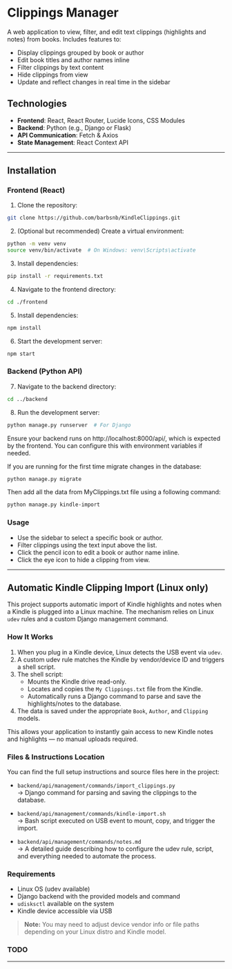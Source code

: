 # Clippings Manager

A web application to view, filter, and edit text clippings (highlights and notes) from books. Includes features to:

- Display clippings grouped by book or author
- Edit book titles and author names inline
- Filter clippings by text content
- Hide clippings from view
- Update and reflect changes in real time in the sidebar

## Technologies

- **Frontend**: React, React Router, Lucide Icons, CSS Modules
- **Backend**: Python (e.g., Django or Flask)
- **API Communication**: Fetch & Axios
- **State Management**: React Context API

---

## Installation

### Frontend (React)

1. Clone the repository:

```bash
git clone https://github.com/barbsnb/KindleClippings.git
```

2. (Optional but recommended) Create a virtual environment:

```bash
python -m venv venv
source venv/bin/activate  # On Windows: venv\Scripts\activate
```

3. Install dependencies:

```bash
pip install -r requirements.txt
```

4. Navigate to the frontend directory:

```bash
cd ./frontend
```

5. Install dependencies:

```bash
npm install
```

6. Start the development server:

```bash
npm start
```

### Backend (Python API)

7. Navigate to the backend directory:

```bash
cd ../backend
```

8. Run the development server:

```bash
python manage.py runserver  # For Django
```

Ensure your backend runs on http://localhost:8000/api/, which is expected by the frontend. You can configure this with environment variables if needed.

If you are running for the first time migrate changes in the database:

```bash
python manage.py migrate  
```

Then add all the data from MyClippings.txt file using a following command:

```bash
python manage.py kindle-import
```


### Usage
- Use the sidebar to select a specific book or author.
- Filter clippings using the text input above the list.
- Click the pencil icon to edit a book or author name inline.
- Click the eye icon to hide a clipping from view.

---

## Automatic Kindle Clipping Import (Linux only)

This project supports automatic import of Kindle highlights and notes when a Kindle is plugged into a Linux machine. The mechanism relies on Linux `udev` rules and a custom Django management command.

### How It Works

1. When you plug in a Kindle device, Linux detects the USB event via `udev`.
2. A custom udev rule matches the Kindle by vendor/device ID and triggers a shell script.
3. The shell script:
   - Mounts the Kindle drive read-only.
   - Locates and copies the `My Clippings.txt` file from the Kindle.
   - Automatically runs a Django command to parse and save the highlights/notes to the database.
4. The data is saved under the appropriate `Book`, `Author`, and `Clipping` models.

This allows your application to instantly gain access to new Kindle notes and highlights — no manual uploads required.

### Files & Instructions Location

You can find the full setup instructions and source files here in the project:

-  `backend/api/management/commands/import_clippings.py`  
  → Django command for parsing and saving the clippings to the database.
  
-  `backend/api/management/commands/kindle-import.sh`  
  → Bash script executed on USB event to mount, copy, and trigger the import.
  
-  `backend/api/management/commands/notes.md`  
  → A detailed guide describing how to configure the udev rule, script, and everything needed to automate the process.

### Requirements

- Linux OS (udev available)
- Django backend with the provided models and command
- `udisksctl` available on the system
- Kindle device accessible via USB

> **Note:** You may need to adjust device vendor info or file paths depending on your Linux distro and Kindle model.

### TODO


---